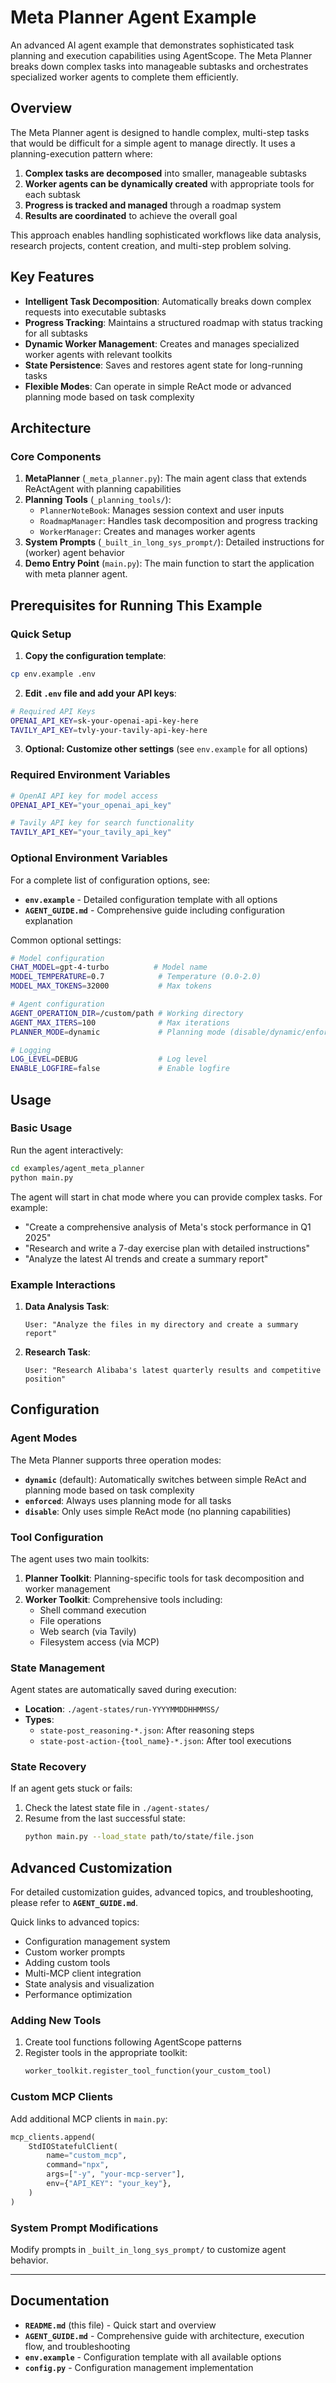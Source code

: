 # Meta Planner Agent Example

An advanced AI agent example that demonstrates sophisticated task planning and execution capabilities using AgentScope. The Meta Planner breaks down complex tasks into manageable subtasks and orchestrates specialized worker agents to complete them efficiently.

## Overview

The Meta Planner agent is designed to handle complex, multi-step tasks that would be difficult for a simple agent to manage directly. It uses a planning-execution pattern where:

1. **Complex tasks are decomposed** into smaller, manageable subtasks
2. **Worker agents can be dynamically created** with appropriate tools for each subtask
3. **Progress is tracked and managed** through a roadmap system
4. **Results are coordinated** to achieve the overall goal

This approach enables handling sophisticated workflows like data analysis, research projects, content creation, and multi-step problem solving.

## Key Features

- **Intelligent Task Decomposition**: Automatically breaks down complex requests into executable subtasks
- **Progress Tracking**: Maintains a structured roadmap with status tracking for all subtasks
- **Dynamic Worker Management**: Creates and manages specialized worker agents with relevant toolkits
- **State Persistence**: Saves and restores agent state for long-running tasks
- **Flexible Modes**: Can operate in simple ReAct mode or advanced planning mode based on task complexity

## Architecture

### Core Components

1. **MetaPlanner** (`_meta_planner.py`): The main agent class that extends ReActAgent with planning capabilities
2. **Planning Tools** (`_planning_tools/`):
   - `PlannerNoteBook`: Manages session context and user inputs
   - `RoadmapManager`: Handles task decomposition and progress tracking
   - `WorkerManager`: Creates and manages worker agents
3. **System Prompts** (`_built_in_long_sys_prompt/`): Detailed instructions for (worker) agent behavior
4. **Demo Entry Point** (`main.py`): The main function to start the application with meta planner agent.


## Prerequisites for Running This Example

### Quick Setup

1. **Copy the configuration template**:
```bash
cp env.example .env
```

2. **Edit `.env` file and add your API keys**:
```bash
# Required API Keys
OPENAI_API_KEY=sk-your-openai-api-key-here
TAVILY_API_KEY=tvly-your-tavily-api-key-here
```

3. **Optional: Customize other settings** (see `env.example` for all options)

### Required Environment Variables

```bash
# OpenAI API key for model access
OPENAI_API_KEY="your_openai_api_key"

# Tavily API key for search functionality
TAVILY_API_KEY="your_tavily_api_key"
```

### Optional Environment Variables

For a complete list of configuration options, see:
- **`env.example`** - Detailed configuration template with all options
- **`AGENT_GUIDE.md`** - Comprehensive guide including configuration explanation

Common optional settings:
```bash
# Model configuration
CHAT_MODEL=gpt-4-turbo          # Model name
MODEL_TEMPERATURE=0.7            # Temperature (0.0-2.0)
MODEL_MAX_TOKENS=32000           # Max tokens

# Agent configuration  
AGENT_OPERATION_DIR=/custom/path # Working directory
AGENT_MAX_ITERS=100              # Max iterations
PLANNER_MODE=dynamic             # Planning mode (disable/dynamic/enforced)

# Logging
LOG_LEVEL=DEBUG                  # Log level
ENABLE_LOGFIRE=false             # Enable logfire
```

## Usage

### Basic Usage

Run the agent interactively:

```bash
cd examples/agent_meta_planner
python main.py
```

The agent will start in chat mode where you can provide complex tasks. For example:

- "Create a comprehensive analysis of Meta's stock performance in Q1 2025"
- "Research and write a 7-day exercise plan with detailed instructions"
- "Analyze the latest AI trends and create a summary report"


### Example Interactions

1. **Data Analysis Task**:
   ```
   User: "Analyze the files in my directory and create a summary report"
   ```

2. **Research Task**:
   ```
   User: "Research Alibaba's latest quarterly results and competitive position"
   ```


## Configuration

### Agent Modes

The Meta Planner supports three operation modes:

- **`dynamic`** (default): Automatically switches between simple ReAct and planning mode based on task complexity
- **`enforced`**: Always uses planning mode for all tasks
- **`disable`**: Only uses simple ReAct mode (no planning capabilities)

### Tool Configuration

The agent uses two main toolkits:

1. **Planner Toolkit**: Planning-specific tools for task decomposition and worker management
2. **Worker Toolkit**: Comprehensive tools including:
   - Shell command execution
   - File operations
   - Web search (via Tavily)
   - Filesystem access (via MCP)

### State Management

Agent states are automatically saved during execution:

- **Location**: `./agent-states/run-YYYYMMDDHHMMSS/`
- **Types**:
  - `state-post_reasoning-*.json`: After reasoning steps
  - `state-post-action-{tool_name}-*.json`: After tool executions


### State Recovery

If an agent gets stuck or fails:

1. Check the latest state file in `./agent-states/`
2. Resume from the last successful state:
   ```bash
   python main.py --load_state path/to/state/file.json
   ```

## Advanced Customization

For detailed customization guides, advanced topics, and troubleshooting, please refer to **`AGENT_GUIDE.md`**.

Quick links to advanced topics:
- Configuration management system
- Custom worker prompts
- Adding custom tools
- Multi-MCP client integration
- State analysis and visualization
- Performance optimization

### Adding New Tools

1. Create tool functions following AgentScope patterns
2. Register tools in the appropriate toolkit:
   ```python
   worker_toolkit.register_tool_function(your_custom_tool)
   ```

### Custom MCP Clients

Add additional MCP clients in `main.py`:

```python
mcp_clients.append(
    StdIOStatefulClient(
        name="custom_mcp",
        command="npx",
        args=["-y", "your-mcp-server"],
        env={"API_KEY": "your_key"},
    )
)
```

### System Prompt Modifications

Modify prompts in `_built_in_long_sys_prompt/` to customize agent behavior.

---

## Documentation

- **`README.md`** (this file) - Quick start and overview
- **`AGENT_GUIDE.md`** - Comprehensive guide with architecture, execution flow, and troubleshooting
- **`env.example`** - Configuration template with all available options
- **`config.py`** - Configuration management implementation